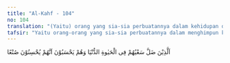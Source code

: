 ```yaml
---
title: "Al-Kahf - 104"
no: 104
translation: "(Yaitu) orang yang sia-sia perbuatannya dalam kehidupan dunia, sedangkan mereka mengira telah berbuat sebaik-baiknya."
tafsir: "Yaitu orang-orang yang sia-sia perbuatannya dalam menghimpun kebaikan di dunia, mereka melakukan perbuatan yang bertentangan dengan perbuatan yang diridai Allah dan mereka menyangka bahwa mereka telah berbuat yang sebaik-baiknya. Kemudian ternyata mereka telah berbuat keliru dan menempuh jalan yang sesat sehingga amal perbuatan yang telah mereka kerjakan itu tidak memberi manfaat sedikit pun bagaikan debu yang terbang habis dihembus angin."
---
```


اَلَّذِيْنَ ضَلَّ سَعْيُهُمْ فِى الْحَيٰوةِ الدُّنْيَا وَهُمْ يَحْسَبُوْنَ اَنَّهُمْ يُحْسِنُوْنَ صُنْعًا 
